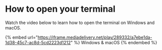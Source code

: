 # How to open your terminal

Watch the video below to learn how to open the terminal on Windows and macOS.

{% embed url="https://iframe.mediadelivery.net/play/289332/a7ebe1da-1d38-45c7-ac8d-5cd2223d1212" %}
Windows & macOS
{% endembed %}
